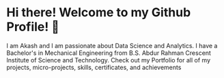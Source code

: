 # Hi there! Welcome to my Github Profile! 👋
I am Akash and I am passionate about Data Science and Analytics. I have a Bachelor's in Mechanical Engineering from B.S. Abdur Rahman Crescent Institute of Science and Technology. Check out my Portfolio for all of my projects, micro-projects, skills, certificates, and achievements
